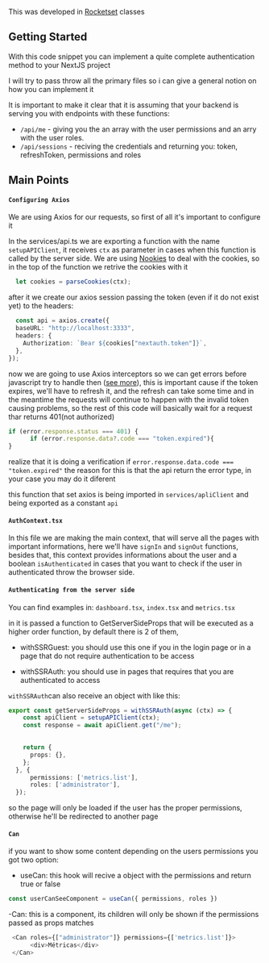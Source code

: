 This was developed in [Rocketset](https://www.rocketseat.com.br/) classes

## Getting Started

With this code snippet you can implement a quite complete authentication method to your NextJS project

I will try to pass throw all the primary files so i can give a general notion on how you can implement it

It is important to make it clear that it is assuming that your backend is serving you with endpoints with these functions:

- `/api/me` - giving you the an array with the user permissions and an arry with the user roles.
- `/api/sessions` - reciving the credentials and returning you: token, refreshToken, permissions and roles
  
  
## Main Points
  
 #### `Configuring Axios`
We are using Axios for our requests, so first of all it's important to configure it

In the services/api.ts we are exporting a function with the name `setupAPIClient`, it receives `ctx` as parameter in cases when this function is called by the server side. We are using [Nookies](https://www.npmjs.com/package/nookies) to deal with the cookies, so in the top of the function we retrive the cookies with it
```typescript 
  let cookies = parseCookies(ctx); 
  ```
  
  after it we create our axios session passing the token (even if it do not exist yet) to the headers:
  ```typescript 
    const api = axios.create({
    baseURL: "http://localhost:3333",
    headers: {
      Authorization: `Bear ${cookies["nextauth.token"]}`,
    },
  });
  ```
  now we are going to use Axios interceptors so we can get errors before javascript try to handle then ([see more](https://axios-http.com/docs/interceptors)), this is important cause
  if the token expires, we'll have to refresh it, and the refresh can take some time and in the meantime the requests will continue to happen with the 
  invalid token causing problems, so the rest of this code will basically wait for a request thar returns 401(not authorized)
  ```typescript
  if (error.response.status === 401) {
        if (error.response.data?.code === "token.expired"){
 }
 ```
        
 realize that it is doing a verification if `error.response.data.code === "token.expired"`
 the reason for this is that the api return the error type, in your case you may do it diferent
 
 this function that set axios is being imported in `services/apliClient` and being exported as a constant `api`
 
 
 #### `AuthContext.tsx`
In this file we are making the main context, that will serve all the pages with important informations, here we'll have `signIn` and `signOut` functions, besides that, this context provides informations about the user and a boolean `isAuthenticated` in cases that you want to check if the user in authenticated throw the
browser side.

 #### `Authenticating from the server side`
 
 You can find examples in: `dashboard.tsx`, `index.tsx` and `metrics.tsx`

in it is passed a function to GetServerSideProps that will be executed as a higher order function, by default there is 2 of them,
- withSSRGuest: you should use this one if you in the login page or in a page that do not require authentication to be access

- withSSRAuth: you should use in pages that requires that you are authenticated to access

`withSSRAuth`can also receive an object with like this: 
```typescript
export const getServerSideProps = withSSRAuth(async (ctx) => {
    const apiClient = setupAPIClient(ctx);
    const response = await apiClient.get("/me");

  
    return {
      props: {},
    };
  }, {
      permissions: ['metrics.list'],
      roles: ['administrator'],
  });
  ```
  so the page will only be loaded if the user has the proper permissions, otherwise
  he'll be redirected to another page
  
  
#### `Can`
  
if you want to show some content depending on the users permissions you got two option:
- useCan: this hook will recive a object with the permissions and return true or false 
```typescript
const userCanSeeComponent = useCan({ permissions, roles })
```
-Can: this is a component, its children will only be shown if the permissions passed as props matches
```typescript
 <Can roles={["administrator"]} permissions={['metrics.list']}>
      <div>Métricas</div>
 </Can>
     
